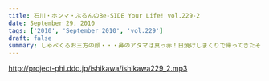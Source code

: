 ```yaml
---
title: 石川・ホンマ・ぶるんのBe-SIDE Your Life! vol.229-2
date: September 29, 2010
tags: ['2010', 'September 2010', 'vol.229']
draft: false
summary: しゃべくるお三方の顔・・・鼻のアタマは真っ赤！日焼けしまくりで帰ってきたその姿は登山家のそれでありました！ホンマさんは・・・日焼けしてない。アグレッシブさはほどほどにテントを転々としていたらしい。NAMAE
---
```


http://project-phi.ddo.jp/ishikawa/ishikawa229_2.mp3